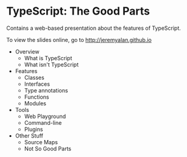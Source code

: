 TypeScript: The Good Parts
=======================

Contains a web-based presentation about the features of TypeScript.

To view the slides online, go to <a href="http://jeremyalan.github.io">http://jeremyalan.github.io</a>

* Overview
  * What is TypeScript
  * What isn't TypeScript
* Features
  * Classes
  * Interfaces
  * Type annotations
  * Functions
  * Modules
* Tools
  * Web Playground
  * Command-line
  * Plugins
* Other Stuff
  * Source Maps
  * Not So Good Parts